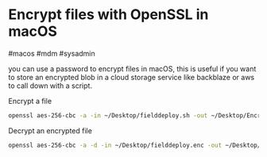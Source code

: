 # Encrypt files with OpenSSL in macOS
#macos #mdm #sysadmin 

you can use a password to encrypt files in macOS, this is useful if you want to store an encrypted blob in a cloud storage service like backblaze or aws to call down with a script.

Encrypt a file

```bash
openssl aes-256-cbc -a -in ~/Desktop/fielddeploy.sh -out ~/Desktop/Encrypt/fielddeploy.enc -pass pass:KazfABPhgtpi1z
```

Decrypt an encrypted file

```bash
openssl aes-256-cbc -a -d -in ~/Desktop/fielddeploy.enc -out ~/Desktop/fielddeploy.sh -pass pass:KazfABPhgtpi1z
```